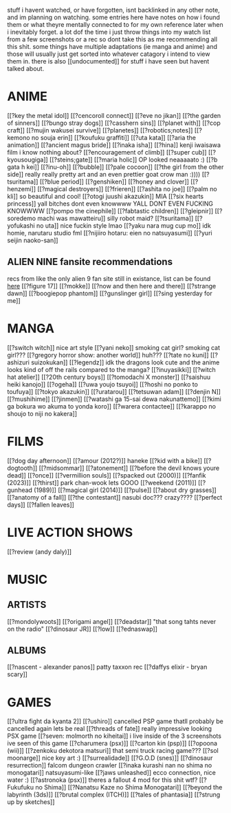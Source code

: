 stuff i havent watched, or have forgotten, isnt backlinked in any other note, and im planning on watching. some entries here have notes on how i found them or what theyre mentally connected to for my own reference later when i inevitably forget. a lot dof the time i just throw things into my watch list from a few screenshots or a rec so dont take this as me recommending all this shit. some things have multiple adaptations (ie manga and anime) and those will usually just get sorted into whatever catagory i intend to view them in.
there is also [[undocumented]] for stuff i have seen but havent talked about.

# ANIME

[[?key the metal idol]]
[[?cencoroll connect]]
[[?eve no jikan]]
[[?the garden of sinners]]
[[?bungo stray dogs]]
[[?casshern sins]]
[[?planet with]]
[[?cop craft]]
[[?mujin wakusei survive]]
[[?planetes]]
[[?robotics;notes]]
[[?kemono no souja erin]]
[[?koufuku graffiti]]
[[?uta kata]]
[[?aria the animation]]
[[?ancient magus bride]]
[[?inaka isha]]
[[?hina]] kenji iwaisawa film i know nothing about?
[[?encouragement of climb]]
[[?super cub]]
[[?kyousougiga]]
[[?steins;gate]]
[[?maria holic]] OP looked neaaaaato :)
[[?b gata h kei]]
[[?inu-oh]]
[[?bubble]]
[[?pale cocoon]]
[[?the girl from the other side]] really really pretty art and an even prettier goat crow man :))))
[[?tsuritama]]
[[?blue period]]
[[?genshiken]]
[[?honey and clover]]
[[?henzemi]]
[[?magical destroyers]]
[[?frieren]]
[[?ashita no joe]]
[[?palm no kli]] so beautiful and cool!
[[?otogi juushi akazukin]] MIA
[[?six hearts princess]] yall bitches dont even knowwww YALL DONT EVEN FUCKING KNOWWWW
[[?pompo the cinephile]]
[[?fabtastic children]]
[[?gleipnir]]
[[?soredemo machi was mawatteiru]] silly robot maid?
[[?tsuritama]]
[[?yofukashi no uta]] nice fuckin style lmao
[[?yaku nara mug cup mo]] idk homie, narutaru studio fml
[[?nijiiro hotaru: eien no natsuyasumi]]
[[?yuri seijin naoko-san]]

## ALIEN NINE fansite recommendations
recs from like the only alien 9 fan site still in existance, list can be found [here](https://alien9.crossrealms.net/info_story.php)
[[?figure 17]]
[[?mokke]]
[[?now and then here and there]]
[[?strange dawn]]
[[?boogiepop phantom]]
[[?gunslinger girl]]
[[?sing yesterday for me]]

# MANGA

[[?switch witch]] nice art style
[[?yani neko]] smoking cat girl? smoking cat girl???
[[?gregory horror show: another world]] huh???
[[?tate no kuni]]
[[?ashizuri suizokukan]]
[[?legendz]] idk the dragons look cute and the anime looks kind of off the rails compared to the manga?
[[?inuyasikki]]
[[?witch hat atelier]]
[[?20th century boys]]
[[?tomodachi X monster]]
[[?saishuu heiki kanojo]]
[[?ogeha]]
[[?uwa youjo tsuyoi]]
[[?hoshi no ponko to toufuya]]
[[?tokyo akazukin]]
[[?uratarou]]
[[?tetsuwan adam]]
[[?denjin N]]
[[?mushihime]]
[[?jinmen]]
[[?watashi ga 15-sai dewa nakunattemo]]
[[?kimi ga bokura wo akuma to yonda koro]]
[[?warera contactee]]
[[?karappo no shoujo to niji no kakera]]

# FILMS

[[?dog day afternoon]]
[[?amour (2012?)]] haneke
[[?kid with a bike]]
[[?dogtooth]]
[[?midsommar]]
[[?atonement]]
[[?before the devil knows youre dead]]
[[?once]]
[[?vermillion souls]]
[[?spacked out (2000)]]
[[?fanfik (2023)]]
[[?thirst]] park chan-wook lets GOOO
[[?weekend (2011)]]
[[?gunhead (1989)]]
[[?magical girl (2014)]]
[[?pulse]]
[[?about dry grasses]]
[[?anatomy of a fall]]
[[?the contestant]] nasubi doc??? crazy????
[[?perfect days]]
[[?fallen leaves]]

# LIVE ACTION SHOWS

[[?review (andy daly)]]

# MUSIC

## ARTISTS

[[?mondolywoots]]
[[?origami angel]]
[[?deadstar]] "that song tahts never on the radio"
[[?dinosaur JR]]
[[?low]]
[[?ednaswap]]
## ALBUMS

[[?nascent - alexander panos]] patty taxxon rec
[[?daffys elixir - bryan scary]]

# GAMES
[[?ultra fight da kyanta 2]]
[[?ushiro]] cancelled PSP game thatll probably be cancelled again lets be real
[[?threads of fate]] really impressive looking PSX game
[[?seven: molmorth no kiheitai]] i live inside of the 3 screenshots ive seen of this game
[[?charumera (psx)]]
[[?carton kin (psp)]]
[[?opoona (wii)]]
[[?zenkoku dekotora matsuri]] that semi truck racing game???
[[?sol moonarge]] nice key art :)
[[?surrealidade]]
[[?G.O.D (snes)]]
[[?dinosaur resurrection]] falcom dungeon crawler
[[?inaka kurashi nan no shima no monogatari]] natsuyasumi-like
[[?jaws unleashed]] ecco connection, nice water :)
[[?astronoka (psx)]] theres a fallout 4 mod for this shit wtf?
[[?Fukufuku no Shima]]
[[?Nanatsu Kaze no Shima Monogatari]]
[[?beyond the labyrinth (3ds)]]
[[?brutal complex (ITCH)]]
[[?tales of phantasia]]
[[?strung up by sketches]]